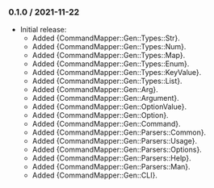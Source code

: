 ### 0.1.0 / 2021-11-22

* Initial release:
  * Added {CommandMapper::Gen::Types::Str}.
  * Added {CommandMapper::Gen::Types::Num}.
  * Added {CommandMapper::Gen::Types::Map}.
  * Added {CommandMapper::Gen::Types::Enum}.
  * Added {CommandMapper::Gen::Types::KeyValue}.
  * Added {CommandMapper::Gen::Types::List}.
  * Added {CommandMapper::Gen::Arg}.
  * Added {CommandMapper::Gen::Argument}.
  * Added {CommandMapper::Gen::OptionValue}.
  * Added {CommandMapper::Gen::Option}.
  * Added {CommandMapper::Gen::Command}.
  * Added {CommandMapper::Gen::Parsers::Common}.
  * Added {CommandMapper::Gen::Parsers::Usage}.
  * Added {CommandMapper::Gen::Parsers::Options}.
  * Added {CommandMapper::Gen::Parsers::Help}.
  * Added {CommandMapper::Gen::Parsers::Man}.
  * Added {CommandMapper::Gen::CLI}.

